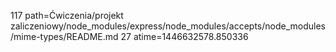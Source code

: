 117 path=Ćwiczenia/projekt zaliczeniowy/node_modules/express/node_modules/accepts/node_modules/mime-types/README.md
27 atime=1446632578.850336
